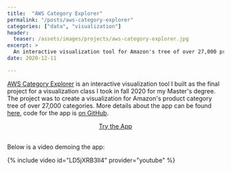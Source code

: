 ```yaml
---
title:  "AWS Category Explorer"
permalink: "/posts/aws-category-explorer"
categories: ["data", "visualization"]
header:
  teaser: /assets/images/projects/aws-category-explorer.jpg
excerpt: >
  An interactive visualization tool for Amazon's tree of over 27,000 product categories.
date: 2020-12-11

---
```


[AWS Category Explorer](https://tomreitz.github.io/amazon-category-explorer/) is an interactive visualization tool I built as the final project for a visualization class I took in fall 2020 for my Master's degree. The project was to create a visualization for Amazon's product category tree of over 27,000 categories. More details about the app can be found [here](https://tomreitz.github.io/amazon-category-explorer/about.html), code for the app is [on GitHub](https://github.com/tomreitz/amazon-category-explorer).

<center>
<a class="btn btn--info btn--primary" href="https://tomreitz.github.io/amazon-category-explorer/" target="_blank">Try the App</a>
<br /><br />
</center>


Below is a video demoing the app:

{% include video id="LD5jXRB3Il4" provider="youtube" %}
